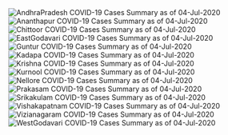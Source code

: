 
<img src="https://deepuhub.github.io/COVID-19/GraphsGenerated/04-Jul-2020/Last24Hrs_AndhraPradesh_04-Jul-2020.jpg" alt="AndhraPradesh COVID-19 Cases Summary as of 04-Jul-2020">
 <br>
<img src="https://deepuhub.github.io/COVID-19/GraphsGenerated/04-Jul-2020/Last24Hrs_Ananthapur_04-Jul-2020.jpg" alt="Ananthapur COVID-19 Cases Summary as of 04-Jul-2020">
 <br>
<img src="https://deepuhub.github.io/COVID-19/GraphsGenerated/04-Jul-2020/Last24Hrs_Chittoor_04-Jul-2020.jpg" alt="Chittoor COVID-19 Cases Summary as of 04-Jul-2020">
 <br>
<img src="https://deepuhub.github.io/COVID-19/GraphsGenerated/04-Jul-2020/Last24Hrs_EastGodavari_04-Jul-2020.jpg" alt="EastGodavari COVID-19 Cases Summary as of 04-Jul-2020">
 <br>
<img src="https://deepuhub.github.io/COVID-19/GraphsGenerated/04-Jul-2020/Last24Hrs_Guntur_04-Jul-2020.jpg" alt="Guntur COVID-19 Cases Summary as of 04-Jul-2020">
 <br>
<img src="https://deepuhub.github.io/COVID-19/GraphsGenerated/04-Jul-2020/Last24Hrs_Kadapa_04-Jul-2020.jpg" alt="Kadapa COVID-19 Cases Summary as of 04-Jul-2020">
 <br>
<img src="https://deepuhub.github.io/COVID-19/GraphsGenerated/04-Jul-2020/Last24Hrs_Krishna_04-Jul-2020.jpg" alt="Krishna COVID-19 Cases Summary as of 04-Jul-2020">
 <br>
<img src="https://deepuhub.github.io/COVID-19/GraphsGenerated/04-Jul-2020/Last24Hrs_Kurnool_04-Jul-2020.jpg" alt="Kurnool COVID-19 Cases Summary as of 04-Jul-2020">
 <br>
<img src="https://deepuhub.github.io/COVID-19/GraphsGenerated/04-Jul-2020/Last24Hrs_Nellore_04-Jul-2020.jpg" alt="Nellore COVID-19 Cases Summary as of 04-Jul-2020">
 <br>
<img src="https://deepuhub.github.io/COVID-19/GraphsGenerated/04-Jul-2020/Last24Hrs_Prakasam_04-Jul-2020.jpg" alt="Prakasam COVID-19 Cases Summary as of 04-Jul-2020">
 <br>
<img src="https://deepuhub.github.io/COVID-19/GraphsGenerated/04-Jul-2020/Last24Hrs_Srikakulam_04-Jul-2020.jpg" alt="Srikakulam COVID-19 Cases Summary as of 04-Jul-2020">
 <br>
<img src="https://deepuhub.github.io/COVID-19/GraphsGenerated/04-Jul-2020/Last24Hrs_Vishakapatnam_04-Jul-2020.jpg" alt="Vishakapatnam COVID-19 Cases Summary as of 04-Jul-2020">
 <br>
<img src="https://deepuhub.github.io/COVID-19/GraphsGenerated/04-Jul-2020/Last24Hrs_Vizianagaram_04-Jul-2020.jpg" alt="Vizianagaram COVID-19 Cases Summary as of 04-Jul-2020">
 <br>
<img src="https://deepuhub.github.io/COVID-19/GraphsGenerated/04-Jul-2020/Last24Hrs_WestGodavari_04-Jul-2020.jpg" alt="WestGodavari COVID-19 Cases Summary as of 04-Jul-2020">
 <br> 
